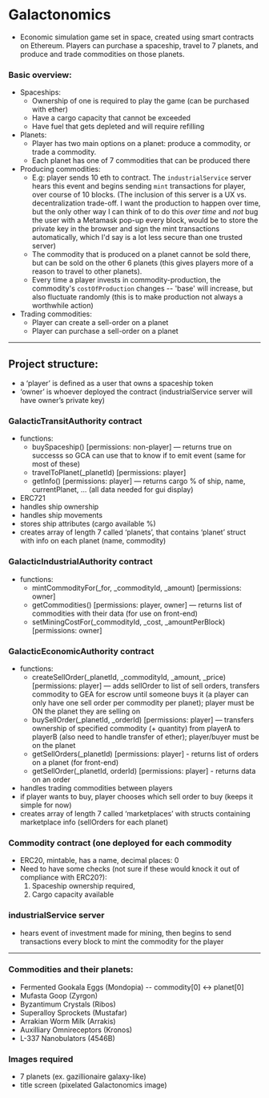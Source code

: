   # Galactonomics
  * Economic simulation game set in space, created using smart contracts on Ethereum. Players can purchase a spaceship, travel to 7 planets, and produce and trade commodities on those planets.

  ### Basic overview:
  * Spaceships:
    * Ownership of one is required to play the game (can be purchased with ether)
    * Have a cargo capacity that cannot be exceeded
    * Have fuel that gets depleted and will require refilling
  * Planets:
    * Player has two main options on a planet: produce a commodity, or trade a commodity.
    * Each planet has one of 7 commodities that can be produced there
  * Producing commodities:
    * E.g: player sends 10 eth to contract. The `industrialService` server hears this event and begins sending `mint` transactions for player, over course of 10 blocks. (The inclusion of this server is a UX vs. decentralization trade-off. I want the production to happen over time, but the only other way I can think of to do this *over time* and *not* bug the user with a Metamask pop-up every block, would be to store the private key in the browser and sign the mint transactions automatically, which I'd say is a lot less secure than one trusted server)
    * The commodity that is produced on a planet cannot be sold there, but can be sold on the other 6 planets (this gives players more of a reason to travel to other planets).
    * Every time a player invests in commodity-production, the commodity's `costOfProduction` changes -- 'base' will increase, but also fluctuate randomly (this is to make production not always a worthwhile action)
  * Trading commodities:
    * Player can create a sell-order on a planet
    * Player can purchase a sell-order on a planet

---

## Project structure:
* a ‘player’ is defined as a user that owns a spaceship token
* ‘owner’ is whoever deployed the contract (industrialService server will have owner’s private key)

### GalacticTransitAuthority contract
* functions:
  * buySpaceship() [permissions: non-player] — returns true on successs so GCA can use that to know if to emit event (same for most of these)
  * travelToPlanet(_planetId) [permissions: player]
  * getInfo() [permissions: player] — returns cargo % of ship, name, currentPlanet, … (all data needed for gui display)
* ERC721
* handles ship ownership
* handles ship movements
* stores ship attributes (cargo available %)
* creates array of length 7 called ‘planets’, that contains ‘planet’ struct with info on each planet (name, commodity)

### GalacticIndustrialAuthority contract
* functions:
  * mintCommodityFor(_for, _commodityId, _amount) [permissions: owner]
  * getCommodities() [permissions: player, owner] — returns list of commodities with their data (for use on front-end)
  * setMiningCostFor(_commodityId, _cost, _amountPerBlock) [permissions: owner]

### GalacticEconomicAuthority contract
* functions:
  * createSellOrder(_planetId, _commodityId, _amount, _price) [permissions: player] — adds sellOrder to list of sell orders, transfers commodity to GEA for escrow until someone buys it (a player can only have one sell order per commodity per planet); player must be ON the planet they are selling on
  * buySellOrder(_planetId, _orderId) [permissions: player] — transfers ownership of specified commodity (+ quantity) from playerA to playerB (also need to handle transfer of ether); player/buyer must be on the planet
  * getSellOrders(_planetId) [permissions: player] - returns list of orders on a planet (for front-end)
  * getSellOrder(_planetId, orderId) [permissions: player] - returns data on an order
* handles trading commodities between players
* if player wants to buy, player chooses which sell order to buy (keeps it simple for now)
* creates array of length 7 called ‘marketplaces’ with structs containing marketplace info (sellOrders for each planet)

### Commodity contract (one deployed for each commodity
* ERC20, mintable, has a name, decimal places: 0
* Need to have some checks (not sure if these would knock it out of compliance with ERC20?):
  1. Spaceship ownership required,
  2. Cargo capacity available

### industrialService server
* hears event of investment made for mining, then begins to send transactions every block to mint the commodity for the player


---


### Commodities and their planets:
* Fermented Gookala Eggs (Mondopia) -- commodity[0] <-> planet[0]
* Mufasta Goop (Zyrgon)
* Byzantimum Crystals (Ribos)
* Superalloy Sprockets (Mustafar)
* Arrakian Worm Milk (Arrakis)
* Auxilliary Omnireceptors (Kronos)
* L-337 Nanobulators (4546B)

### Images required
* 7 planets (ex. gazillionaire galaxy-like)
* title screen (pixelated Galactonomics image)